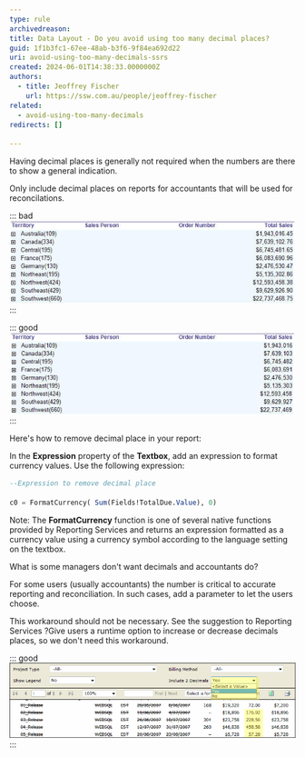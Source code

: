 ```yaml
---
type: rule
archivedreason:
title: Data Layout - Do you avoid using too many decimal places?
guid: 1f1b3fc1-67ee-48ab-b3f6-9f84ea692d22
uri: avoid-using-too-many-decimals-ssrs
created: 2024-06-01T14:38:33.0000000Z
authors: 
  - title: Jeoffrey Fischer
    url: https://ssw.com.au/people/jeoffrey-fischer
related:
  - avoid-using-too-many-decimals
redirects: []

---
```


Having decimal places is generally not required when the numbers are there to show a general indication.
<!--endintro-->

Only include decimal places on reports for accountants that will be used for reconcilations.

::: bad  
![Figure: Bad example - This does display decimal place](decimal.jpg)  
:::

::: good  
![Figure: Good example - This avoid displaying decimal place](No_decimal.jpg)
:::

Here's how to remove decimal place in your report:

In the **Expression** property of the **Textbox**, add an expression to format currency values. Use the following expression:

```sql
--Expression to remove decimal place

c0 = FormatCurrency( Sum(Fields!TotalDue.Value), 0)
```

Note: The **FormatCurrency** function is one of several native functions provided by Reporting Services and returns an expression formatted as a currency value using a currency symbol according to the language setting on the textbox.

What is some managers don't want decimals and accountants do?

For some users (usually accountants) the number is critical to accurate reporting and reconciliation. In such cases, add a parameter to let the users choose.

This workaround should not be necessary. See the suggestion to Reporting Services ?Give users a runtime option to increase or decrease decimals places, so we don't need this workaround.

::: good  
![Figure: Good example - Add a parameter to set the decimal places format](DecimalParameter.gif)
:::
